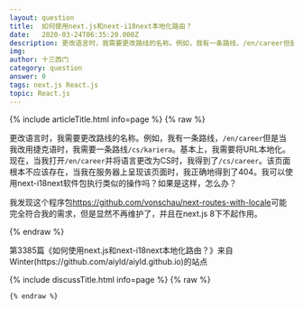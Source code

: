 ```yaml
---
layout: question
title:  如何使用next.js和next-i18next本地化路由？
date:   2020-03-24T06:35:20.000Z
description: 更改语言时，我需要更改路线的名称。例如，我有一条路线，/en/career但是当我改用捷克语时，我需要一条路线/cs/kariera。基本上，我需要将UR...
img: 
author: 十三西门
category: question
answer: 0
tags: next.js React.js
topic: React.js
---
```

<div class="article-root">
  <div class="article">
    {% include articleTitle.html info=page %}
    {% raw %}
    <div class="article-content"><p><font style="vertical-align: inherit;"><font style="vertical-align: inherit;">更改语言时，我需要更改路线的名称。</font><font style="vertical-align: inherit;">例如，我有一条路线，</font></font><code>/en/career</code><font style="vertical-align: inherit;"><font style="vertical-align: inherit;">但是当我改用捷克语时，我需要一条路线</font></font><code>/cs/kariera</code><font style="vertical-align: inherit;"><font style="vertical-align: inherit;">。</font><font style="vertical-align: inherit;">基本上，我需要将URL本地化。</font><font style="vertical-align: inherit;">现在，当我打开</font></font><code>/en/career</code><font style="vertical-align: inherit;"><font style="vertical-align: inherit;">并将语言更改为CS时，我得到了</font></font><code>/cs/career</code><font style="vertical-align: inherit;"><font style="vertical-align: inherit;">。</font><font style="vertical-align: inherit;">该页面根本不应该存在，当我在服务器上呈现该页面时，我正确地得到了404。我可以使用next-i18next软件包执行类似的操作吗？</font><font style="vertical-align: inherit;">如果是这样，怎么办？</font></font></p>

<p><font style="vertical-align: inherit;"><font style="vertical-align: inherit;">我发现这个程序包</font></font><a href="https://github.com/vonschau/next-routes-with-locale" rel="nofollow noreferrer"><font style="vertical-align: inherit;"><font style="vertical-align: inherit;">https://github.com/vonschau/next-routes-with-locale</font></font></a><font style="vertical-align: inherit;"><font style="vertical-align: inherit;">可能完全符合我的需求，但是显然不再维护了，并且在next.js 8下不起作用。</font></font></p></div>
    {% endraw %}
  </div>
  <p class="winter_mark">第3385篇《如何使用next.js和next-i18next本地化路由？》来自Winter(https://github.com/aiyld/aiyld.github.io)的站点</p>
  <div class="discuss-wrapper">
    {% include discussTitle.html info=page %}
    {% raw %}
    
    {% endraw %}
  </div>
<div>
